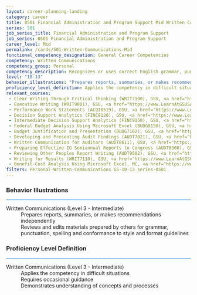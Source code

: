 ```yaml
---
layout: career-planning-landing
category: career
title: 0501 Financial Administration and Program Support Mid Written Communications
series: 501
job_series_title: Financial Administration and Program Support
job_series: 0501 Financial Administration and Program Support
career_level: Mid
permalink: /cards/501-Written-Communications-Mid
functional_competency_designation: General Career Competencies
competency: Written Communications
competency_group: Personal
competency_description: Recognizes or uses correct English grammar, punctuation, and spelling; communicates information (for example, facts, ideas, or messages) in a succinct and organized manner; produces written information, which may include technical material, that is appropriate for the intended audience
level: "10-13"
behavior_illustrations: "Prepares reports, summaries, or makes recommendations independently ? Reviews and edits materials prepared by others for grammar, punctuation, spelling and conformance to style and format guidelines"
proficiency_level_definition: Applies the competency in difficult situations ? Requires occasional guidance ? Demonstrates understanding of concepts and processes
relevant_courses: 
 - Clear Writing Through Critical Thinking (WRIT7100), GSU, <a href="https://www.LearnAtGSUSA.com/WRIT7100">https://www.LearnAtGSUSA.com/WRIT7100</a>
 - Executive Writing (WRIT9001), GSU, <a href="https://www.LearnAtGSUSA.com/WRIT9001">https://www.LearnAtGSUSA.com/WRIT9001</a>
 - Performance Work Statements (ACQI8519), GSU, <a href="https://www.LearnAtGSUSA.com/ACQI8519">https://www.LearnAtGSUSA.com/ACQI8519</a>
 - Decision Support Analytics (FINC8120), GSU, <a href="https://www.LearnAtGSUSA.com/FINC8124">https://www.LearnAtGSUSA.com/FINC8124</a>
 - Intermediate Decision Support Analytics (FINC9150), GSU, <a href="https://www.LearnAtGSUSA.com/FINC9150">https://www.LearnAtGSUSA.com/FINC9150</a>
 - Federal Budget Analysis Using Microsoft Excel (BUDG8150), GSU, <a href="https://www.LearnAtGSUSA.com/BUDG8154">https://www.LearnAtGSUSA.com/BUDG8154</a>
 - Budget Justification and Presentation (BUDG7102), GSU, <a href="https://www.LearnAtGSUSA.com/BUDG7102">https://www.LearnAtGSUSA.com/BUDG7102</a>
 - Developing and Presenting Audit Findings (AUDT7021), GSU, <a href="https://www.LearnAtGSUSA.com/AUDT7029">https://www.LearnAtGSUSA.com/AUDT7029</a>
 - Written Communication for Auditors (AUDT8611), GSU, <a href="https://www.LearnAtGSUSA.com/AUDT8619">https://www.LearnAtGSUSA.com/AUDT8619</a>
 - Preparing Effective IG Semiannual Reports to Congress (AUDT8300), GSU, <a href="https://www.LearnAtGSUSA.com/AUDT8304">https://www.LearnAtGSUSA.com/AUDT8304</a>
 - Reviewing Other Peoples Report Writing (AUDT9502), GSU, <a href="https://www.LearnAtGSUSA.com/AUDT9502">https://www.LearnAtGSUSA.com/AUDT9502</a>
 - Writing for Results (WRIT7110), GSU, <a href="https://www.LearnAtGSUSA.com/WRIT7118">https://www.LearnAtGSUSA.com/WRIT7118</a>
 - Benefit-Cost Analysis Using Microsoft Excel, MC, <a href="https://www.managementconcepts.com/course/id/5405?utm_source=CFOportal&utm_medium=listing&utm_campaign=CFOTTEP&utm_id=23FM">https://www.managementconcepts.com/course/id/5405?utm_source=CFOportal&utm_medium=listing&utm_campaign=CFOTTEP&utm_id=23FM</a>
filters: Personal-Written-Communications GS-10-13 series-0501
---
```


<div class="desktop:grid-col-6 margin-y-3">
  <div class="border-top-2 bg-white padding-3 shadow-5 height-full members-hover border-1px button-border border-top-blue radius-lg card-text-color">
    <h3>Behavior Illustrations</h3>
    <hr style="background-color: #2680EB !important;"/>
    <dl class="text-base card-content-color"><dt>Written Communications (Level 3 - Intermediate)</dt><dd>Prepares reports, summaries, or makes recommendations independently </dd><dd> Reviews and edits materials prepared by others for grammar, punctuation, spelling and conformance to style and format guidelines</dd></dl>
  </div>
</div>
<div class="desktop:grid-col-6 margin-y-3">
  <div class="border-top-2 bg-white padding-3 shadow-5 height-full members-hover border-1px button-border border-top-blue radius-lg card-text-color">
    <h3>Proficiency Level Definition</h3>
     <hr style="background-color: #2680EB !important;"/>
    <dl class="text-base card-content-color"><dt>Written Communications (Level 3 - Intermediate)</dt><dd>Applies the competency in difficult situations </dd><dd> Requires occasional guidance </dd><dd> Demonstrates understanding of concepts and processes</dd></dl>
  </div>
</div>